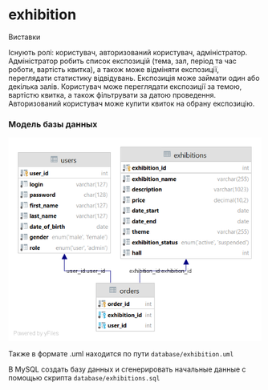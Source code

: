 # exhibition
Виставки

Існують ролі: користувач, авторизований користувач, адміністратор.
Адміністратор робить список експозицій (тема, зал, період та час роботи, вартість квитка), а також може відміняти експозиції, переглядати статистику відвідувань. Експозиція може займати один або декілька залів.
Користувач може переглядати експозиції за темою, вартістю квитка, а також фільтрувати за датою проведення.
Авторизований користувач може купити квиток на обрану експозицію. 

### Модель базы данных
![exhibition.png](/database/exhibition.png)

Также в формате .uml находится по пути `database/exhibition.uml`

В MySQL создать базу данных и сгенерировать начальные данные с помощью скрипта `database/exhibitions.sql`
